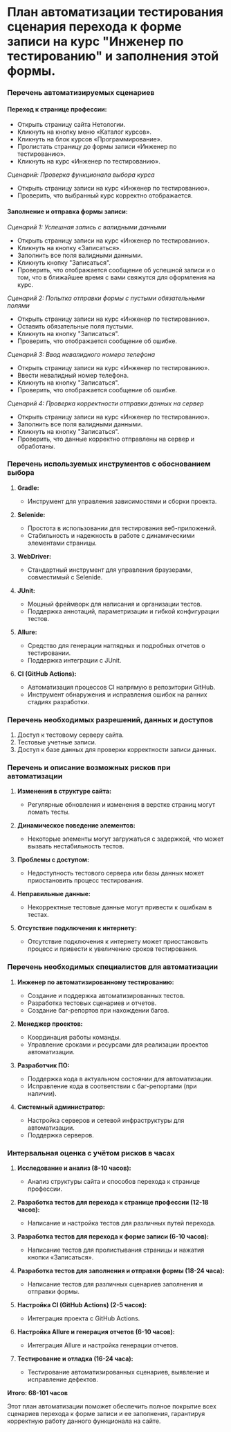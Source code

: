 # План автоматизации тестирования сценария перехода к форме записи на курс "Инженер по тестированию" и заполнения этой формы.

### Перечень автоматизируемых сценариев

#### **Переход к странице профессии:**
   - Открыть страницу сайта Нетологии.
   - Кликнуть на кнопку меню «Каталог курсов».
   - Кликнуть на блок курсов «Программирование».
   - Пролистать страницу до формы записи «Инженер по тестированию».
   - Кликнуть на курс «Инженер по тестированию».

*Сценарий: Проверка функционала выбора курса*
- Открыть страницу записи на курс «Инженер по тестированию».
- Проверить, что выбранный курс корректно отображается.

#### **Заполнение и отправка формы записи:**

*Сценарий 1: Успешная запись с валидными данными*
- Открыть страницу записи на курс «Инженер по тестированию».
- Кликнуть на кнопку «Записаться».
- Заполнить все поля валидными данными.
- Кликнуть кнопку "Записаться".
- Проверить, что отображается сообщение об успешной записи и о том, что в ближайшее время с вами свяжутся для оформления на курс.

*Сценарий 2: Попытка отправки формы с пустыми обязательными полями*
- Открыть страницу записи на курс «Инженер по тестированию».
- Оставить обязательные поля пустыми.
- Кликнуть на кнопку "Записаться".
- Проверить, что отображается сообщение об ошибке.

*Сценарий 3: Ввод невалидного номера телефона*
- Открыть страницу записи на курс «Инженер по тестированию».
- Ввести невалидный номер телефона.
- Кликнуть на кнопку "Записаться".
- Проверить, что отображается сообщение об ошибке.

*Сценарий 4: Проверка корректности отправки данных на сервер*
- Открыть страницу записи на курс «Инженер по тестированию».
- Заполнить все поля валидными данными.
- Кликнуть на кнопку "Записаться".
- Проверить, что данные корректно отправлены на сервер и обработаны.

### Перечень используемых инструментов с обоснованием выбора

1. **Gradle:**
   - Инструмент для управления зависимостями и сборки проекта.

2. **Selenide:**
   - Простота в использовании для тестирования веб-приложений.
   - Стабильность и надежность в работе с динамическими элементами страницы.

3. **WebDriver:**
   - Стандартный инструмент для управления браузерами, совместимый с Selenide.

4. **JUnit:**
   - Мощный фреймворк для написания и организации тестов.
   - Поддержка аннотаций, параметризации и гибкой конфигурации тестов.

5. **Allure:**
   - Средство для генерации наглядных и подробных отчетов о тестировании.
   - Поддержка интеграции с JUnit.

6. **CI (GitHub Actions):**
   - Автоматизация процессов CI напрямую в репозитории GitHub.
   - Инструмент обнаружения и исправления ошибок на ранних стадиях разработки.

### Перечень необходимых разрешений, данных и доступов

1. Доступ к тестовому серверу сайта.
2. Тестовые учетные записи.
3. Доступ к базе данных для проверки корректности записи данных.

### Перечень и описание возможных рисков при автоматизации

1. **Изменения в структуре сайта:**
   - Регулярные обновления и изменения в верстке страниц могут ломать тесты.
   
2. **Динамическое поведение элементов:**
   - Некоторые элементы могут загружаться с задержкой, что может вызвать нестабильность тестов.
   
3. **Проблемы с доступом:**
   - Недоступность тестового сервера или базы данных может приостановить процесс тестирования.

4. **Неправильные данные:**
   - Некорректные тестовые данные могут привести к ошибкам в тестах.

5. **Отсутствие подключения к интернету:**
   - Отсутствие подключения к интернету может приостановить процесс и привести к увеличению сроков тестирования.

### Перечень необходимых специалистов для автоматизации

1. **Инженер по автоматизированному тестированию:**
   - Создание и поддержка автоматизированных тестов.
   - Разработка тестовых сценариев и отчетов.
   - Создание баг-репортов при нахождении багов.

2. **Менеджер проектов:**
   - Координация работы команды.
   - Управление сроками и ресурсами для реализации проектов автоматизации.
   
3. **Разработчик ПО:**
   - Поддержка кода в актуальном состоянии для автоматизации.
   - Исправление кода в соответствии с баг-репортами (при наличии).

4. **Системный администратор:**
   - Настройка серверов и сетевой инфраструктуры для автоматизации.
   - Поддержка серверов.

### Интервальная оценка с учётом рисков в часах

1. **Исследование и анализ (8-10 часов):**
   - Анализ структуры сайта и способов перехода к странице профессии.
   
2. **Разработка тестов для перехода к странице профессии (12-18 часов):**
   - Написание и настройка тестов для различных путей перехода.
   
3. **Разработка тестов для перехода к форме записи (6-10 часов):**
   - Написание тестов для пролистывания страницы и нажатия кнопки «Записаться».
   
4. **Разработка тестов для заполнения и отправки формы (18-24 часа):**
   - Написание тестов для различных сценариев заполнения и отправки формы.

5. **Настройка CI (GitHub Actions) (2-5 часов):**
   - Интеграция проекта с GitHub Actions.
   
6. **Настройка Allure и генерация отчетов (6-10 часов):**
   - Интеграция Allure и настройка генерации отчетов.

7. **Тестирование и отладка (16-24 часа):**
   - Тестирование автоматизированных сценариев, выявление и исправление дефектов.

**Итого: 68-101 часов**

Этот план автоматизации поможет обеспечить полное покрытие всех сценариев перехода к форме записи и ее заполнения, гарантируя корректную работу данного функционала на сайте.

